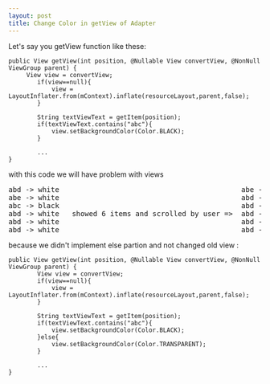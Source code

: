 ```yaml
---
layout: post
title: Change Color in getView of Adapter
---
```


Let's say you getView function like these:
```
public View getView(int position, @Nullable View convertView, @NonNull ViewGroup parent) {
     View view = convertView;
        if(view==null){
            view = LayoutInflater.from(mContext).inflate(resourceLayout,parent,false);
        }
        
        String textViewText = getItem(position);
        if(textViewText.contains("abc"){
            view.setBackgroundColor(Color.BLACK);
        }
        
        ...
}
```
with this code we will have problem with views 
<pre>
abd -> white                                           abe -> white 
abe -> white                                           abd -> white
abc -> black                                           abd -> black    ???????
abd -> white   showed 6 items and scrolled by user =>  abd -> white
abd -> white                                           abd -> white
abd -> white                                           abd -> white
</pre>
because we didn't implement else partion and not changed old view :

```
public View getView(int position, @Nullable View convertView, @NonNull ViewGroup parent) {
        View view = convertView;
        if(view==null){
            view = LayoutInflater.from(mContext).inflate(resourceLayout,parent,false);
        }
        
        String textViewText = getItem(position);
        if(textViewText.contains("abc"){
            view.setBackgroundColor(Color.BLACK);
        }else{
            view.setBackgroundColor(Color.TRANSPARENT);
        }
        
        ...
}

```




